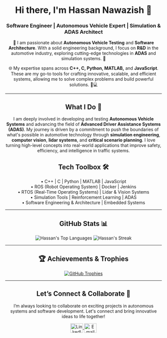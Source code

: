 <h1 align="center">Hi there, I'm Hassan Nawazish 👋</h1>
<h3 align="center">Software Engineer | Autonomous Vehicle Expert | Simulation & ADAS Architect</h3>

<p align="center">
 🚗 I am passionate about <b>Autonomous Vehicle Testing</b> and <b>Software Architecture</b>. With a solid engineering background, I focus on <b>R&D</b> in the automotive industry, exploring cutting-edge technologies in <b>ADAS</b> and simulation systems. 🚀  
</p>

<p align="center">
 🌐 My expertise spans across <strong>C++, C, Python, MATLAB,</strong> and <strong>JavaScript</strong>. These are my go-to tools for crafting innovative, scalable, and efficient systems, allowing me to solve complex problems and build powerful solutions. 🔧💻
</p>

---

<h2 align="center">What I Do 💼</h2>
<p align="center">
I am deeply involved in developing and testing <b>Autonomous Vehicle Systems</b> and advancing the field of <b>Advanced Driver Assistance Systems (ADAS)</b>. My journey is driven by a commitment to push the boundaries of what's possible in automotive technology through <b>simulation engineering</b>, <b>computer vision</b>, <b>lidar systems</b>, and <b>critical scenario planning</b>. I love turning high-level concepts into real-world applications that improve safety, efficiency, and intelligence in traffic systems.
</p>

<h2 align="center">Tech Toolbox 🛠</h2>
<p align="center">
• C++ | C | Python | MATLAB | JavaScript <br>
• ROS (Robot Operating System) | Docker | Jenkins <br>
• RTOS (Real-Time Operating Systems) | Lidar & Vision Systems <br>
• Simulation Tools | Reinforcement Learning | ADAS <br>
• Software Engineering & Architecture | Embedded Systems <br>
</p>

---

<h2 align="center">GitHub Stats 📊</h2>

<p align="center">
  <img src="https://github-readme-stats.vercel.app/api/top-langs/?username=Hassannawazish&hide_border=true&include_all_commits=true&count_private=true&layout=compact" alt="Hassan's Top Languages"/>
  <img src="https://github-readme-streak-stats.herokuapp.com/?user=Hassannawazish&hide_border=true&starting_year=2020" alt="Hassan's Streak"/>
</p>

---

<h2 align="center">🏆 Achievements & Trophies</h2>
<p align="center">
 <a href="https://github.com/ryo-ma/github-profile-trophy"><img src="https://github-profile-trophy.vercel.app/?username=Hassannawazish&rank=SECRET,HHHHH,H,AAA,AA,A,B,C&margin-w=15&margin-h=15" alt="GitHub Trophies" /></a>
</p>

---

<h2 align="center">Let’s Connect & Collaborate 🤝</h2>
<p align="center">
  I’m always looking to collaborate on exciting projects in autonomous systems and software development. Let's connect and bring innovative ideas to life together!  
</p>

<p align="center">
  <a href="https://www.linkedin.com/in/hassan-nawazish-728992161/" target="blank">
    <img align="center" src="https://cdn.jsdelivr.net/npm/simple-icons@3.0.1/icons/linkedin.svg" alt="LinkedIn" height="30" width="40"/>
  </a>
  <a href="mailto:hassannawazishrasool1@gmail.com" target="blank">
    <img align="center" src="https://cdn.jsdelivr.net/npm/simple-icons@3.0.1/icons/gmail.svg" alt="Email" height="30" width="40"/>
  </a>
</p>
